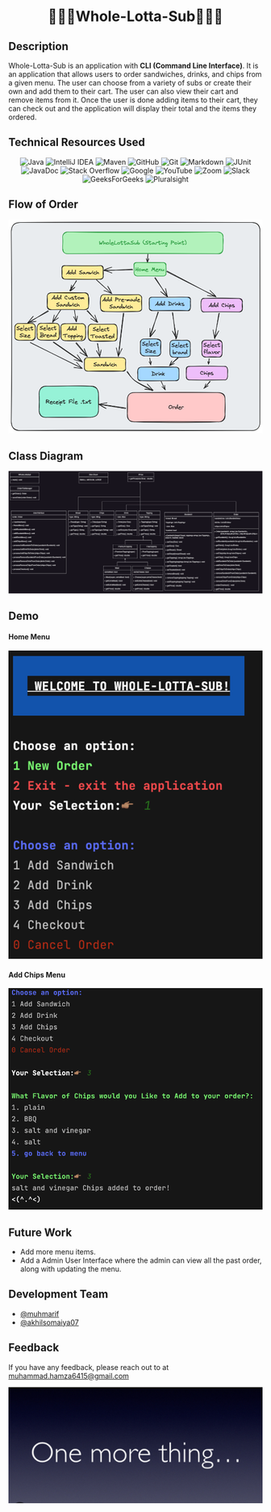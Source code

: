 <div align="center">

# 🥤🍟🍔**Whole-Lotta-Sub**🍔🍟🥤

</div>


## Description
Whole-Lotta-Sub is an application with **CLI (Command Line Interface)**.
It is an application that allows users to order sandwiches,
drinks, and chips from a given menu.
The user can choose from a variety of subs or create their own and add them to their cart.
The user can also view their cart and remove items from it.
Once the user is done adding items to their cart,
they can check out and the application will display their total and the items they ordered. 

## Technical Resources Used
<div align="center">

![Java](https://img.shields.io/badge/java-%23ED8B00.svg?style=for-the-badge&logo=openjdk&logoColor=white)
![IntelliJ IDEA](https://img.shields.io/badge/IntelliJIDEA-000000.svg?style=for-the-badge&logo=intellij-idea&logoColor=white)
![Maven](https://img.shields.io/badge/maven-%23F24E1E.svg?style=for-the-badge&logo=maven&logoColor=white)
![GitHub](https://img.shields.io/badge/github-%23121011.svg?style=for-the-badge&logo=github&logoColor=white)
![Git](https://img.shields.io/badge/git-%23F05033.svg?style=for-the-badge&logo=git&logoColor=white)
![Markdown](https://img.shields.io/badge/markdown-%23F24E1E.svg?style=for-the-badge&logo=markdown&logoColor=white)
![JUnit](https://img.shields.io/badge/junit-%23F24E1E.svg?style=for-the-badge&logo=junit&logoColor=white)
![JavaDoc](https://img.shields.io/badge/javadoc-%23F24E1E.svg?style=for-the-badge&logo=javadoc&logoColor=white)
![Stack Overflow](https://img.shields.io/badge/-Stackoverflow-FE7A16?style=for-the-badge&logo=stack-overflow&logoColor=white)
![Google](https://img.shields.io/badge/google-4285F4?style=for-the-badge&logo=google&logoColor=white)
![YouTube](https://img.shields.io/badge/YouTube-%23FF0000.svg?style=for-the-badge&logo=YouTube&logoColor=white)
![Zoom](https://img.shields.io/badge/Zoom-2D8CFF?style=for-the-badge&logo=zoom&logoColor=white)
![Slack](https://img.shields.io/badge/Slack-4A154B?style=for-the-badge&logo=slack&logoColor=white)
![GeeksForGeeks](https://img.shields.io/badge/GeeksforGeeks-gray?style=for-the-badge&logo=geeksforgeeks&logoColor=35914c)
![Pluralsight](https://img.shields.io/badge/Pluralsight-EE3057?style=for-the-badge&logo=pluralsight&logoColor=white)
</div>

## Flow of Order
![Flow Of Order.png](images%2FFlow%20Of%20Order.png)
## Class Diagram
![WholeLottaSubFinalIteration.drawio.png](UML%2FWholeLottaSubFinalIteration.drawio.png)

## Demo
#### Home Menu
![HomeMenu cli .png](images%2FHomeMenu%20cli%20.png)
#### Add Chips Menu
![addChips cli.png](images%2FaddChips%20cli.png)

## Future Work
- Add more menu items.
- Add a Admin User Interface where the admin can view all the past order, along with updating the menu.
## Development Team
- [@muhmarif](https://www.github.com/muhamrif)
- [@akhilsomaiya07](https://github.com/akhilsomaiya07) 

## Feedback

If you have any feedback, please reach out to at muhammad.hamza6415@gmail.com



![One more thing.png](images%2FOne%20more%20thing.png)